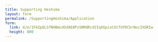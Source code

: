 ```yaml
---
title: Supporting Heshima
layout: form
permalink: /SupportingHeshima/Application
form:
  link: d/e/1FAIpQLSfNHBmLHSdAE8PzSNMdRcd2IqXGpixCGtfUYRCbrNocIXGRIw
  height: 800
---
```

